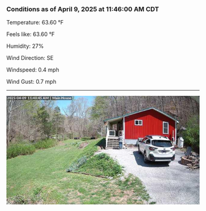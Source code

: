 ### Conditions as of April 9, 2025 at 11:46:00 AM CDT 

Temperature: 63.60 &deg;F

Feels like: 63.60 &deg;F

Humidity: 27%

Wind Direction: SE

Windspeed: 0.4 mph

Wind Gust: 0.7 mph

---

<img src="./images/latest.jpeg"/>

